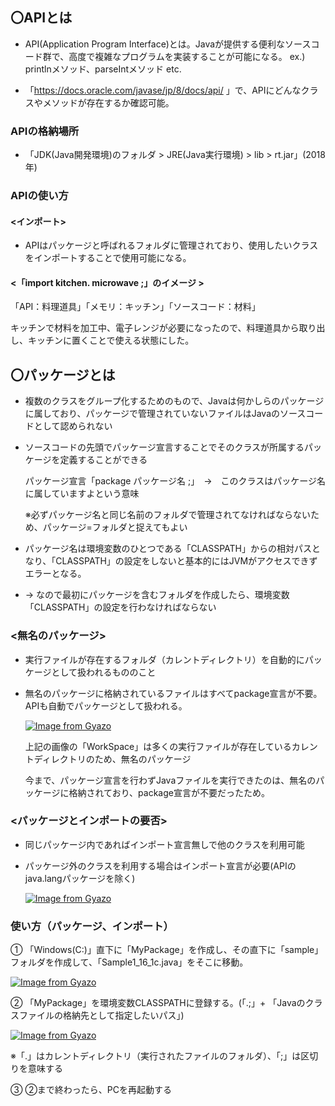 ## 〇APIとは
- API(Application Program Interface)とは。Javaが提供する便利なソースコード群で、高度で複雑なプログラムを実装することが可能になる。
  ex.) printlnメソッド、parseIntメソッド etc.

- 「https://docs.oracle.com/javase/jp/8/docs/api/
  」で、APIにどんなクラスやメソッドが存在するか確認可能。

### APIの格納場所
- 「JDK(Java開発環境)のフォルダ > JRE(Java実行環境) > lib > rt.jar」(2018年)

### APIの使い方

#### <インポート>
- APIはパッケージと呼ばれるフォルダに管理されており、使用したいクラスをインポートすることで使用可能になる。

#### <「import kitchen. microwave ;」のイメージ >
「API：料理道具」「メモリ：キッチン」「ソースコード：材料」

キッチンで材料を加工中、電子レンジが必要になったので、料理道具から取り出し、キッチンに置くことで使える状態にした。
  
## 〇パッケージとは
- 複数のクラスをグループ化するためのもので、Javaは何かしらのパッケージに属しており、パッケージで管理されていないファイルはJavaのソースコードとして認められない
- ソースコードの先頭でパッケージ宣言することでそのクラスが所属するパッケージを定義することができる

  パッケージ宣言「package パッケージ名 ;」　→　このクラスはパッケージ名に属していますよという意味

  ※必ずパッケージ名と同じ名前のフォルダで管理されてなければならないため、パッケージ=フォルダと捉えてもよい

- パッケージ名は環境変数のひとつである「CLASSPATH」からの相対パスとなり、「CLASSPATH」の設定をしないと基本的にはJVMがアクセスできずエラーとなる。
- 
  → なので最初にパッケージを含むフォルダを作成したら、環境変数「CLASSPATH」の設定を行わなければならない

### <無名のパッケージ>
- 実行ファイルが存在するフォルダ（カレントディレクトリ）を自動的にパッケージとして扱われるもののこと
- 無名のパッケージに格納されているファイルはすべてpackage宣言が不要。APIも自動でパッケージとして扱われる。

  [![Image from Gyazo](https://i.gyazo.com/1567c2658e50c5c25731caa283dae19a.png)](https://gyazo.com/1567c2658e50c5c25731caa283dae19a)

  上記の画像の「WorkSpace」は多くの実行ファイルが存在しているカレントディレクトリのため、無名のパッケージ

  今まで、パッケージ宣言を行わずJavaファイルを実行できたのは、無名のパッケージに格納されており、package宣言が不要だったため。

### <パッケージとインポートの要否>
- 同じパッケージ内であればインポート宣言無しで他のクラスを利用可能
- パッケージ外のクラスを利用する場合はインポート宣言が必要(APIのjava.langパッケージを除く)

  [![Image from Gyazo](https://i.gyazo.com/34f233d82ab25ab4c71f955af90fa717.png)](https://gyazo.com/34f233d82ab25ab4c71f955af90fa717)

### 使い方（パッケージ、インポート）
① 「Windows(C:)」直下に「MyPackage」を作成し、その直下に「sample」フォルダを作成して、「Sample1_16_1c.java」をそこに移動。

[![Image from Gyazo](https://i.gyazo.com/eb1372954a41d1e7686f997c141e3821.png)](https://gyazo.com/eb1372954a41d1e7686f997c141e3821)

② 「MyPackage」を環境変数CLASSPATHに登録する。(「.;」+ 「Javaのクラスファイルの格納先として指定したいパス」)

[![Image from Gyazo](https://i.gyazo.com/9fb46878cfb00f4638795fc30bf7b8ad.png)](https://gyazo.com/9fb46878cfb00f4638795fc30bf7b8ad)

※「.」はカレントディレクトリ（実行されたファイルのフォルダ）、「;」は区切りを意味する

③ ②まで終わったら、PCを再起動する
